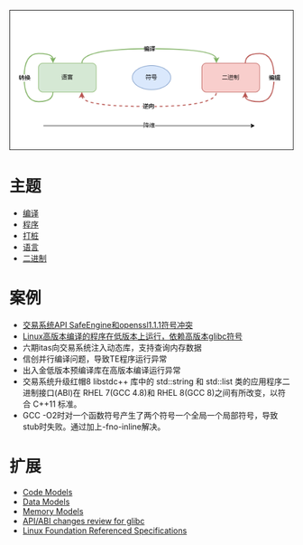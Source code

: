 

![](pic/topic.png)
# 主题
- [编译](compile.md)
- [程序](program.md)
- [打桩](stub.md)
- [语言](language.md)
- [二进制](bin.md)

# 案例
- [交易系统API SafeEngine和openssl1.1.1符号冲突](symbolic.md)
- [Linux高版本编译的程序在低版本上运行，依赖高版本glibc符号](abi.md)
- 六期itas向交易系统注入动态库，支持查询内存数据
- 信创并行编译问题，导致TE程序运行异常
- 出入金低版本预编译库在高版本编译运行异常
- 交易系统升级红帽8 libstdc++ 库中的 std::string 和 std::list 类的应用程序二进制接口(ABI)在 RHEL 7(GCC 4.8)和 RHEL 8(GCC 8)之间有所改变，以符合 C++11 标准。
- GCC -O2时对一个函数符号产生了两个符号一个全局一个局部符号，导致stub时失败。通过加上-fno-inline解决。

# 扩展
- [Code Models](https://alittleresearcher.blogspot.com/2017/03/understanding-the-x64-code-models.html)
- [Data Models](https://en.wikipedia.org/wiki/64-bit_computing#64-bit_data_models)
- [Memory Models](https://en.wikipedia.org/wiki/Intel_Memory_Model)
- [API/ABI changes review for glibc](https://abi-laboratory.pro/?view=timeline&l=glibc)
- [Linux Foundation Referenced Specifications](https://refspecs.linuxfoundation.org/)
